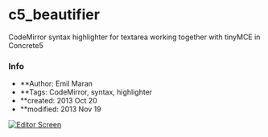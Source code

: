 c5_beautifier
=============

CodeMirror syntax highlighter for textarea working together with tinyMCE in Concrete5

### Info
* **Author: Emil Maran
* **Tags: CodeMirror, syntax, highlighter
* **created:  2013 Oct 20
* **modified: 2013 Nov 19

[![Editor Screen](https://github.com/maranemil/c5_beautifier/raw/master/img/editor_screen.png)](#features)